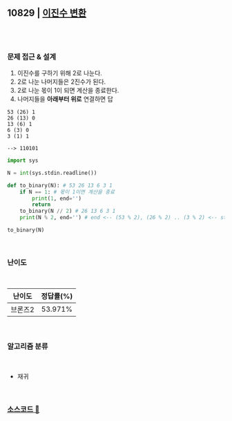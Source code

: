 ## 10829 | <a href="https://www.acmicpc.net/problem/10829">이진수 변환</a>

<br>
<br>

### 문제 접근 & 설계

1. 이진수를 구하기 위해 2로 나눈다.
2. 2로 나눈 나머지들은 2진수가 된다.
3. 2로 나눈 몫이 1이 되면 계산을 종료한다.
4. 나머지들을 **아래부터 위로** 연결하면 답

```
53 (26) 1
26 (13) 0
13 (6) 1
6 (3) 0
3 (1) 1

--> 110101
```

```python
import sys

N = int(sys.stdin.readline())

def to_binary(N): # 53 26 13 6 3 1
    if N == 1: # 몫이 1이면 계산을 종료
        print(1, end='')
        return
    to_binary(N // 2) # 26 13 6 3 1
    print(N % 2, end='') # end <-- (53 % 2), (26 % 2) .. (3 % 2) <-- start

to_binary(N)
```

<br>

### 난이도

<br>

| 난이도  | 정답률(%) |
| :-----: | :-------: |
| 브론즈2 |  53.971%  |

<br>

### 알고리즘 분류

<br>

- 재귀

<br>

### <a href="https://github.com/byhhh2/Coding-Test-Preparations/blob/master/Python-BAEKJOON/10829.py">소스코드 📃</a>
